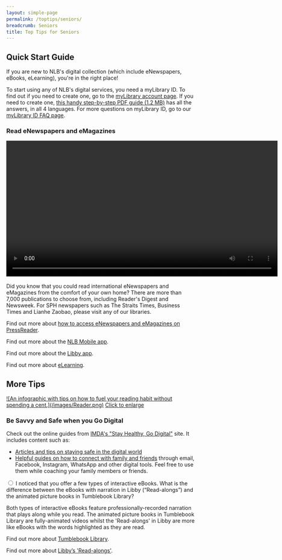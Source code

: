 ```yaml
---
layout: simple-page
permalink: /toptips/seniors/
breadcrumb: Seniors
title: Top Tips for Seniors
---
```

<p><h2>Quick Start Guide</h2></p>
If you are new to NLB's digital collection (which include eNewspapers, eBooks, eLearning), you're in the right place!
<p>To start using any of NLB's digital services, you need a myLibrary ID. To find out if you need to create one, go to the <a href="https://account.nlb.gov.sg" target="_blank">myLibrary account page</a>. If you need to create one, <a href="/images/mylibrary_guide_TOYL.pdf" target="_blank"> this handy step-by-step PDF guide (1.2 MB)</a> has all the answers, in all 4 languages. For more questions on myLibrary ID, go to our <a href="/get-started-with/myLibrary/#mylibrary" target="_blank">myLibrary ID FAQ page</a>.</p>

<h3>Read eNewspapers and  eMagazines</h3>
<div class="vd">
     <video width="720px" controls>
  <source src="/images/PressReaderVideo_PXS_NLBLogo.mp4" type="video/mp4" />
</video>
</div>
<p>Did you know that you could read international eNewspapers and eMagazines from the comfort of your own home? There are more than 7,000 publications to choose from, including Reader's Digest and Newsweek. For SPH newspapers such as The Straits Times, Business Times and Lianhe Zaobao, please visit any of our libraries.</p>
<p>Find out more about <a href="/get-started-with/PressReader/">how to access eNewspapers and eMagazines on PressReader</a>.</p>
<p>Find out more about the <a href="/get-started-with/nlb-mobile/">NLB Mobile app</a>.</p>
<p>Find out more about the <a href="/get-started-with/Libby/">Libby app</a>.</p>
<p>Find out more about <a href="/get-started-with/lynda/">eLearning</a>.</p>

<p><h2>More Tips</h2></p>
<a href="/images/Reader_highres.png">![An infographic with tips on how to fuel your reading habit without spending a cent.](/images/Reader.png)</a>
<a href="/images/Reader_highres.png">Click to enlarge</a>

<p><h3>Be Savvy and Safe when you Go Digital</h3></p>
Check out the online guides from <a href="https://imsilver.imda.gov.sg/stay-healthy-go-digital/">IMDA's "Stay Healthy, Go Digital"</a> site. It includes content such as:
<ul>
<li><a href="https://imsilver.imda.gov.sg/learn-digital-skills/learn-online/cyber-security-bds/">Articles and tips on staying safe in the digital world</a></li>
<li><a href="https://imsilver.imda.gov.sg/learn-digital-skills/learn-online/e-communications-bds/">Helpful guides on how to connect with family and friends</a> through email, Facebook, Instagram, WhatsApp and other digital tools. Feel free to use them while coaching your family members or friends.</li>
</ul>


<div class="acc-kontainer">          
	<div>
        <input type="radio" name="acc" id="acc1">
        <label for="acc1"><i></i>I noticed that you offer a few types of interactive eBooks. What is the difference between the eBooks with narration in Libby (“Read-alongs”) and the animated picture books in Tumblebook Library?</label>
        <div class="acc-body">
			<p>Both types of interactive eBooks feature professionally-recorded narration that plays along while you read. The animated picture books in Tumblebook Library are fully-animated videos whilst the 'Read-alongs' in Libby are more like eBooks with the words highlighted as they are read.</p>
			 <p>Find out more about <a href="https://www.tumblebooklibrary.com/Help.aspx">Tumblebook Library</a>.</p>
<p>Find out more about <a href="https://help.overdrive.com/en-us/1152.htm#thundercontent">Libby&rsquo;s 'Read-alongs'</a>.</p>
   	</div>
	</div>

